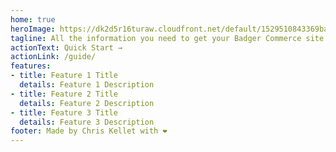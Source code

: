 ```yaml
---
home: true
heroImage: https://dk2d5r16turaw.cloudfront.net/default/1529510843369badger_sq_50.png
tagline: All the information you need to get your Badger Commerce site up and running, whether you are looking to make your first sale, or your millionth sale.
actionText: Quick Start →
actionLink: /guide/
features:
- title: Feature 1 Title
  details: Feature 1 Description
- title: Feature 2 Title
  details: Feature 2 Description
- title: Feature 3 Title
  details: Feature 3 Description
footer: Made by Chris Kellet with ❤️
---
```

